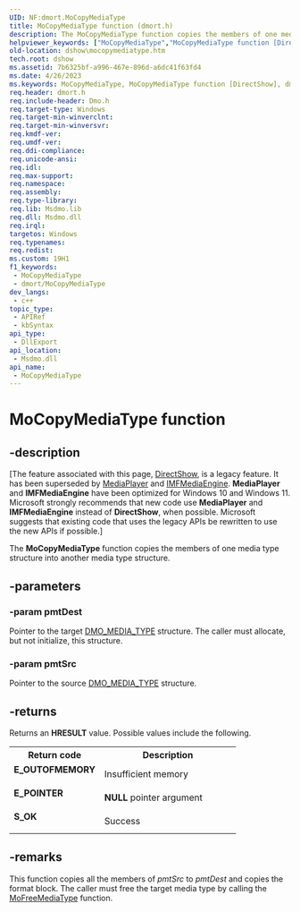 ```yaml
---
UID: NF:dmort.MoCopyMediaType
title: MoCopyMediaType function (dmort.h)
description: The MoCopyMediaType function copies the members of one media type structure into another media type structure.
helpviewer_keywords: ["MoCopyMediaType","MoCopyMediaType function [DirectShow]","dmort/MoCopyMediaType","dshow.mocopymediatype"]
old-location: dshow\mocopymediatype.htm
tech.root: dshow
ms.assetid: 7b6325bf-a996-467e-896d-a6dc41f63fd4
ms.date: 4/26/2023
ms.keywords: MoCopyMediaType, MoCopyMediaType function [DirectShow], dmort/MoCopyMediaType, dshow.mocopymediatype
req.header: dmort.h
req.include-header: Dmo.h
req.target-type: Windows
req.target-min-winverclnt: 
req.target-min-winversvr: 
req.kmdf-ver: 
req.umdf-ver: 
req.ddi-compliance: 
req.unicode-ansi: 
req.idl: 
req.max-support: 
req.namespace: 
req.assembly: 
req.type-library: 
req.lib: Msdmo.lib
req.dll: Msdmo.dll
req.irql: 
targetos: Windows
req.typenames: 
req.redist: 
ms.custom: 19H1
f1_keywords:
 - MoCopyMediaType
 - dmort/MoCopyMediaType
dev_langs:
 - c++
topic_type:
 - APIRef
 - kbSyntax
api_type:
 - DllExport
api_location:
 - Msdmo.dll
api_name:
 - MoCopyMediaType
---
```


# MoCopyMediaType function


## -description

\[The feature associated with this page, [DirectShow](/windows/win32/directshow/directshow), is a legacy feature. It has been superseded by [MediaPlayer](/uwp/api/Windows.Media.Playback.MediaPlayer) and [IMFMediaEngine](/windows/win32/api/mfmediaengine/nn-mfmediaengine-imfmediaengine). **MediaPlayer** and **IMFMediaEngine** have been optimized for Windows 10 and Windows 11. Microsoft strongly recommends that new code use **MediaPlayer** and **IMFMediaEngine** instead of **DirectShow**, when possible. Microsoft suggests that existing code that uses the legacy APIs be rewritten to use the new APIs if possible.\]

The <b>MoCopyMediaType</b> function copies the members of one media type structure into another media type structure.

## -parameters

### -param pmtDest

Pointer to the target <a href="/previous-versions/windows/desktop/api/mediaobj/ns-mediaobj-dmo_media_type">DMO_MEDIA_TYPE</a> structure. The caller must allocate, but not initialize, this structure.

### -param pmtSrc

Pointer to the source <a href="/previous-versions/windows/desktop/api/mediaobj/ns-mediaobj-dmo_media_type">DMO_MEDIA_TYPE</a> structure.

## -returns

Returns an <b>HRESULT</b> value. Possible values include the following.



<table>
<tr>
<th>Return code</th>
<th>Description</th>
</tr>
<tr>
<td width="40%">
<dl>
<dt><b>E_OUTOFMEMORY</b></dt>
</dl>
</td>
<td width="60%">
Insufficient memory

</td>
</tr>
<tr>
<td width="40%">
<dl>
<dt><b>E_POINTER</b></dt>
</dl>
</td>
<td width="60%">
<b>NULL</b> pointer argument

</td>
</tr>
<tr>
<td width="40%">
<dl>
<dt><b>S_OK</b></dt>
</dl>
</td>
<td width="60%">
Success

</td>
</tr>
</table>

## -remarks

This function copies all the members of <i>pmtSrc</i> to <i>pmtDest</i> and copies the format block. The caller must free the target media type by calling the <a href="/windows/desktop/api/dmort/nf-dmort-mofreemediatype">MoFreeMediaType</a> function.